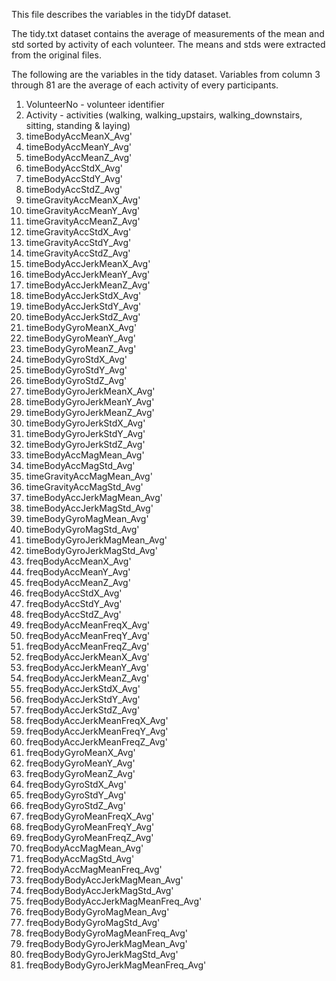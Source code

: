 This file describes the variables in the tidyDf dataset.

The tidy.txt dataset contains the average of measurements of the mean and std sorted by activity of each volunteer. The means and stds were extracted from the original files. 

The following are the variables in the tidy dataset. Variables from column 3 through 81 are the average of each activity of every participants.

1.  VolunteerNo - volunteer identifier
2.  Activity    - activities (walking, walking_upstairs, walking_downstairs, sitting, standing & laying)
3.  timeBodyAccMeanX_Avg' 
4.  timeBodyAccMeanY_Avg' 
5.  timeBodyAccMeanZ_Avg' 
6.  timeBodyAccStdX_Avg' 
7.  timeBodyAccStdY_Avg' 
8.  timeBodyAccStdZ_Avg' 
9.  timeGravityAccMeanX_Avg' 
10. timeGravityAccMeanY_Avg' 
11. timeGravityAccMeanZ_Avg' 
12. timeGravityAccStdX_Avg' 
13. timeGravityAccStdY_Avg' 
14. timeGravityAccStdZ_Avg' 
15. timeBodyAccJerkMeanX_Avg' 
16. timeBodyAccJerkMeanY_Avg' 
17. timeBodyAccJerkMeanZ_Avg' 
18. timeBodyAccJerkStdX_Avg' 
19. timeBodyAccJerkStdY_Avg' 
20. timeBodyAccJerkStdZ_Avg' 
21. timeBodyGyroMeanX_Avg' 
22. timeBodyGyroMeanY_Avg' 
23. timeBodyGyroMeanZ_Avg' 
24. timeBodyGyroStdX_Avg' 
25. timeBodyGyroStdY_Avg' 
26. timeBodyGyroStdZ_Avg' 
27. timeBodyGyroJerkMeanX_Avg' 
28. timeBodyGyroJerkMeanY_Avg' 
29. timeBodyGyroJerkMeanZ_Avg' 
30. timeBodyGyroJerkStdX_Avg' 
31. timeBodyGyroJerkStdY_Avg' 
32. timeBodyGyroJerkStdZ_Avg' 
33. timeBodyAccMagMean_Avg' 
34. timeBodyAccMagStd_Avg' 
35. timeGravityAccMagMean_Avg' 
36. timeGravityAccMagStd_Avg' 
37. timeBodyAccJerkMagMean_Avg' 
38. timeBodyAccJerkMagStd_Avg' 
39. timeBodyGyroMagMean_Avg' 
40. timeBodyGyroMagStd_Avg' 
41. timeBodyGyroJerkMagMean_Avg' 
42. timeBodyGyroJerkMagStd_Avg' 
43. freqBodyAccMeanX_Avg' 
44. freqBodyAccMeanY_Avg' 
45. freqBodyAccMeanZ_Avg' 
46. freqBodyAccStdX_Avg' 
47. freqBodyAccStdY_Avg' 
48. freqBodyAccStdZ_Avg' 
49. freqBodyAccMeanFreqX_Avg' 
50. freqBodyAccMeanFreqY_Avg' 
51. freqBodyAccMeanFreqZ_Avg' 
52. freqBodyAccJerkMeanX_Avg' 
53. freqBodyAccJerkMeanY_Avg' 
54. freqBodyAccJerkMeanZ_Avg' 
55. freqBodyAccJerkStdX_Avg' 
56. freqBodyAccJerkStdY_Avg' 
57. freqBodyAccJerkStdZ_Avg' 
58. freqBodyAccJerkMeanFreqX_Avg' 
59. freqBodyAccJerkMeanFreqY_Avg' 
60. freqBodyAccJerkMeanFreqZ_Avg' 
61. freqBodyGyroMeanX_Avg' 
62. freqBodyGyroMeanY_Avg' 
63. freqBodyGyroMeanZ_Avg' 
64. freqBodyGyroStdX_Avg' 
65. freqBodyGyroStdY_Avg' 
66. freqBodyGyroStdZ_Avg' 
67. freqBodyGyroMeanFreqX_Avg' 
68. freqBodyGyroMeanFreqY_Avg' 
69. freqBodyGyroMeanFreqZ_Avg' 
70. freqBodyAccMagMean_Avg' 
71. freqBodyAccMagStd_Avg' 
72. freqBodyAccMagMeanFreq_Avg' 
73. freqBodyBodyAccJerkMagMean_Avg' 
74. freqBodyBodyAccJerkMagStd_Avg' 
75. freqBodyBodyAccJerkMagMeanFreq_Avg' 
76. freqBodyBodyGyroMagMean_Avg' 
77. freqBodyBodyGyroMagStd_Avg' 
78. freqBodyBodyGyroMagMeanFreq_Avg' 
79. freqBodyBodyGyroJerkMagMean_Avg' 
80. freqBodyBodyGyroJerkMagStd_Avg' 
81. freqBodyBodyGyroJerkMagMeanFreq_Avg'

